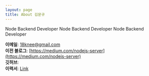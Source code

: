 ```yaml
---
layout: page
title: About 김문규
---
```


Node Backend Developer Node Backend Developer Node Backend Developer

**이메일**: 18knee@gmail.com<br>
**이전 블로그**: [https://medium.com/nodejs-server](https://medium.com/nodejs-server)<br>
**깃허브**:<br>
**이력서**: [Link](https://www.notion.so/7c56bd475b9f41a0a8d272dbb9c3b5e0)
